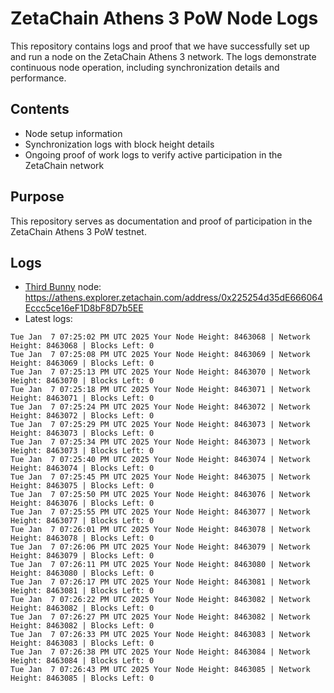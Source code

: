 # ZetaChain Athens 3 PoW Node Logs
This repository contains logs and proof that we have successfully set up and run a node on the ZetaChain Athens 3 network. The logs demonstrate continuous node operation, including synchronization details and performance.

## Contents
- Node setup information
- Synchronization logs with block height details
- Ongoing proof of work logs to verify active participation in the ZetaChain network

## Purpose
This repository serves as documentation and proof of participation in the ZetaChain Athens 3 PoW testnet.

## Logs

- [Third Bunny](https://thirdbunny.xyz/) node: https://athens.explorer.zetachain.com/address/0x225254d35dE666064Eccc5ce16eF1D8bF8D7b5EE
- Latest logs:
```
Tue Jan  7 07:25:02 PM UTC 2025 Your Node Height: 8463068 | Network Height: 8463068 | Blocks Left: 0
Tue Jan  7 07:25:08 PM UTC 2025 Your Node Height: 8463069 | Network Height: 8463069 | Blocks Left: 0
Tue Jan  7 07:25:13 PM UTC 2025 Your Node Height: 8463070 | Network Height: 8463070 | Blocks Left: 0
Tue Jan  7 07:25:18 PM UTC 2025 Your Node Height: 8463071 | Network Height: 8463071 | Blocks Left: 0
Tue Jan  7 07:25:24 PM UTC 2025 Your Node Height: 8463072 | Network Height: 8463072 | Blocks Left: 0
Tue Jan  7 07:25:29 PM UTC 2025 Your Node Height: 8463073 | Network Height: 8463073 | Blocks Left: 0
Tue Jan  7 07:25:34 PM UTC 2025 Your Node Height: 8463073 | Network Height: 8463073 | Blocks Left: 0
Tue Jan  7 07:25:40 PM UTC 2025 Your Node Height: 8463074 | Network Height: 8463074 | Blocks Left: 0
Tue Jan  7 07:25:45 PM UTC 2025 Your Node Height: 8463075 | Network Height: 8463075 | Blocks Left: 0
Tue Jan  7 07:25:50 PM UTC 2025 Your Node Height: 8463076 | Network Height: 8463076 | Blocks Left: 0
Tue Jan  7 07:25:55 PM UTC 2025 Your Node Height: 8463077 | Network Height: 8463077 | Blocks Left: 0
Tue Jan  7 07:26:01 PM UTC 2025 Your Node Height: 8463078 | Network Height: 8463078 | Blocks Left: 0
Tue Jan  7 07:26:06 PM UTC 2025 Your Node Height: 8463079 | Network Height: 8463079 | Blocks Left: 0
Tue Jan  7 07:26:11 PM UTC 2025 Your Node Height: 8463080 | Network Height: 8463080 | Blocks Left: 0
Tue Jan  7 07:26:17 PM UTC 2025 Your Node Height: 8463081 | Network Height: 8463081 | Blocks Left: 0
Tue Jan  7 07:26:22 PM UTC 2025 Your Node Height: 8463082 | Network Height: 8463082 | Blocks Left: 0
Tue Jan  7 07:26:27 PM UTC 2025 Your Node Height: 8463082 | Network Height: 8463082 | Blocks Left: 0
Tue Jan  7 07:26:33 PM UTC 2025 Your Node Height: 8463083 | Network Height: 8463083 | Blocks Left: 0
Tue Jan  7 07:26:38 PM UTC 2025 Your Node Height: 8463084 | Network Height: 8463084 | Blocks Left: 0
Tue Jan  7 07:26:43 PM UTC 2025 Your Node Height: 8463085 | Network Height: 8463085 | Blocks Left: 0
```
